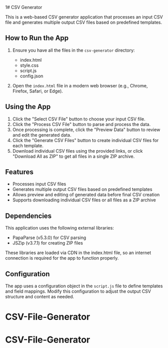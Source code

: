 1# CSV Generator

This is a web-based CSV generator application that processes an input CSV file and generates multiple output CSV files based on predefined templates.

## How to Run the App

1. Ensure you have all the files in the `csv-generator` directory:
   - index.html
   - style.css
   - script.js
   - config.json

2. Open the `index.html` file in a modern web browser (e.g., Chrome, Firefox, Safari, or Edge).

## Using the App

1. Click the "Select CSV File" button to choose your input CSV file.
2. Click the "Process CSV File" button to parse and process the data.
3. Once processing is complete, click the "Preview Data" button to review and edit the generated data.
4. Click the "Generate CSV Files" button to create individual CSV files for each template.
5. Download individual CSV files using the provided links, or click "Download All as ZIP" to get all files in a single ZIP archive.

## Features

- Processes input CSV files
- Generates multiple output CSV files based on predefined templates
- Allows preview and editing of generated data before final CSV creation
- Supports downloading individual CSV files or all files as a ZIP archive

## Dependencies

This application uses the following external libraries:

- PapaParse (v5.3.0) for CSV parsing
- JSZip (v3.7.1) for creating ZIP files

These libraries are loaded via CDN in the index.html file, so an internet connection is required for the app to function properly.

## Configuration

The app uses a configuration object in the `script.js` file to define templates and field mappings. Modify this configuration to adjust the output CSV structure and content as needed.
# CSV-File-Generator
# CSV-File-Generator
